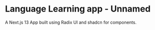 # Language Learning app - Unnamed

A Next.js 13 App built using Radix UI and shadcn for components. 



